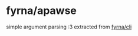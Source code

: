 # fyrna/apawse

simple argument parsing :3
extracted from [fyrna/cli](https://github.com/fyrna/cli)
